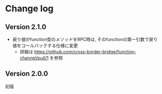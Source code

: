 # Change log

## Version 2.1.0
- 戻り値がfunction型のメソッドをRPC時は, そのfunctionの第一引数で戻り値をコールバックする仕様に変更
  - 詳細は https://github.com/cross-border-bridge/function-channel/pull/1 を参照

## Version 2.0.0
初版
